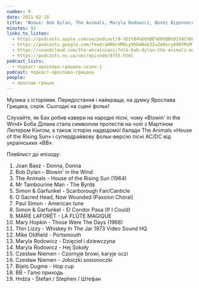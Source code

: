 ```yaml
---
number: 9
date: 2021-02-18
title: "Фольк: Bob Dylan, The Animals, Maryla Rodowicz, Воплі Відоплясова"
minutes: 92
links_to_listen:
  - https://podcasts.apple.com/ua/podcast/9-%D1%84%D0%BE%D0%BB%D1%8C%D0%BA-bob-dylan-the-animals-maryla-rodowicz-%D0%B2%D0%BE%D0%BF%D0%BB%D1%96/id1546083745?i=1000509652843
  - https://podcasts.google.com/feed/aHR0cHM6Ly9hbmNob3IuZm0vcy80NTMzMTgxMC9wb2RjYXN0L3Jzcw/episode/NDEwMDk4N2MtZGUzNC00MmQwLWJiNjEtYTk4MDk4MzFmMDcx
  - https://soundcloud.com/the-ukrainians/folk-bob-dylan-the-animals-maryla-rodowicz-vopl-vdoplyasova?in=the-ukrainians/sets/muzykazist
  - https://podcasts.nv.ua/ukr/episode/9755.html
podcast_lists:
  - подкаст-ярослава-грицака-сезон-1
podcast: подкаст-ярослава-грицака
people:
  - ярослав-грицак
---
```


Музика з історіями. Передостання і найкраща, на думку Ярослава Грицака, серія.
Сьогодні на сцені фольк!

Слухайте, як Бах робив кавери на народні пісні, чому «Blowin' in the Wind» Боба
Ділана стала символом протестів на чолі з Мартіном Лютером Кінгом, а також
історію надвідомої балади The Animals «House of the Rising Sun» і супердрайвову
фольк-версію пісні AC/DC від українських «ВВ».

Плейлист до епізоду:

1. Joan Baez - Donna, Donna
2. Bob Dylan – Blowin' in the Wind
3. The Animals - House of the Rising Sun (1964)
4. Mr Tambourine Man - The Byrds
5. Simon & Garfunkel - Scarborough Fair/Canticle
6. O Sacred Head, Now Wounded (Passion Choral)
7. Paul Simon - American tune
8. Simon & Garfunkel - El Condor Pasa (If I Could)
9. MARIE LAFORÊT - LA FLÛTE MAGIQUE
10. Mary Hopkin - Those Were The Days (1968)
11. Thin Lizzy - Whiskey In The Jar 1973 Video Sound HQ
12. Mike Oldfield - Portsmouth
13. Maryla Rodowicz - Dzięcioł i dziewczyna
14. Maryla Rodowicz - Hej Sokoły
15. Czesław Niemen - Czornyje browi, karyje oczi
16. Czesław Niemen - Jołoczki sosionoczki
17. Bijelo Dugme - Hop cup
18. ВВ - Галю приходь
19. Hrdza - Štefan / Stephen / Штефан
